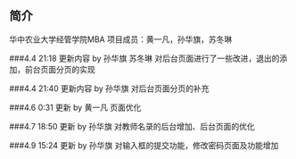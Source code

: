 ## 简介

华中农业大学经管学院MBA
项目成员：黄一凡，孙华旗，苏冬琳


###4.4 21:18 更新内容 by 孙华旗 苏冬琳
对后台页面进行了一些改进，退出的添加，前台页面分页的实现

###4.4 21:40 更新内容 by 孙华旗
对后台页面分页的补充

###4.6 0:31 更新 by 黄一凡
页面优化

###4.7 18:50 更新 by 孙华旗
对教师名录的后台增加、后台页面的优化

###4.9 15:24 更新 by 孙华旗
对输入框的提交功能，修改密码页面及功能增加
